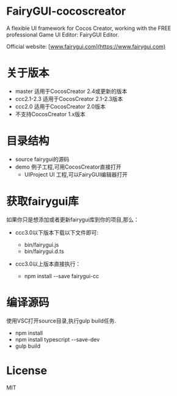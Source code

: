 # FairyGUI-cocoscreator

A flexible UI framework for Cocos Creator, working with the FREE professional Game UI Editor: FairyGUI Editor.

Official website: [www.fairygui.com](https://www.fairygui.com)

# 关于版本
* master 适用于CocosCreator 2.4或更新的版本
* ccc2.1-2.3 适用于CocosCreator 2.1-2.3版本
* ccc2.0 适用于CocosCreator 2.0版本
* 不支持CocosCreator 1.x版本

# 目录结构
* source fairygui的源码
* demo 例子工程,可用CocosCreator直接打开
  * UIProject UI 工程,可以FairyGUI编辑器打开

# 获取fairygui库
如果你只是想添加或者更新fairygui库到你的项目,那么：

- ccc3.0以下版本下载以下文件即可:
  * bin/fairygui.js
  * bin/fairygui.d.ts

- ccc3.0以上版本直接执行：
  * npm install --save fairygui-cc 

# 编译源码
使用VSC打开source目录,执行gulp build任务.
  * npm install
  * npm install typescript --save-dev
  * gulp build

# License
MIT
